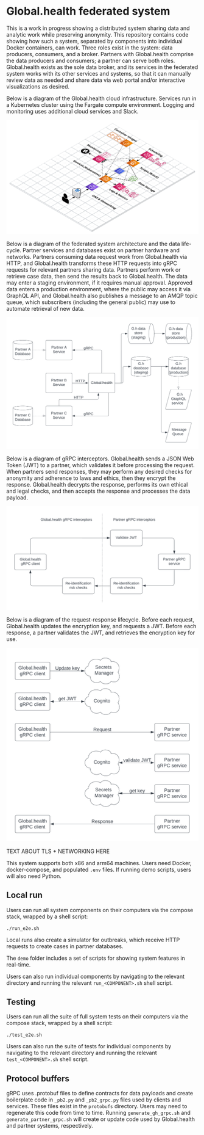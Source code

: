 # Global.health federated system

This is a work in progress showing a distributed system sharing data and analytic work while preserving anonymity. This repository contains code showing how such a system, separated by components into individual Docker containers, can work. Three roles exist in the system: data producers, consumers, and a broker. Partners with Global.health comprise the data producers and consumers; a partner can serve both roles. Global.health exists as the sole data broker, and its services in the federated system works with its other services and systems, so that it can manually review data as needed and share data via web portal and/or interactive visualizations as desired.

Below is a diagram of the Global.health cloud infrastructure. Services run in a Kubernetes cluster using the Fargate compute environment. Logging and monitoring uses additional cloud services and Slack.

![Global.health cloud infrastructure](./aws.png)

Below is a diagram of the federated system architecture and the data life-cycle. Partner services and databases exist on partner hardware and networks. Partners consuming data request work from Global.health via HTTP, and Global.health transforms these HTTP requests into gRPC requests for relevant partners sharing data. Partners perform work or retrieve case data, then send the results back to Global.health. The data may enter a staging environment, if it requires manual approval. Approved data enters a production environment, where the public may access it via GraphQL API, and Global.health also publishes a message to an AMQP topic queue, which subscribers (including the general public) may use to automate retrieval of new data.

![Federated system architecture and data life-cycle](./e2e.png)

Below is a diagram of gRPC interceptors. Global.health sends a JSON Web Token (JWT) to a partner, which validates it before processing the request. When partners send responses, they may perform any desired checks for anonymity and adherence to laws and ethics, then they encrypt the response. Global.health decrypts the response, performs its own ethical and legal checks, and then accepts the response and processes the data payload.

![gRPC interceptors](./interceptors.png)

Below is a diagram of the request-response lifecycle. Before each request, Global.health updates the encryption key, and requests a JWT. Before each response, a partner validates the JWT, and retrieves the encryption key for use.

![Request-response lifecycle](./request_response.png)

TEXT ABOUT TLS + NETWORKING HERE

This system supports both x86 and arm64 machines. Users need Docker, docker-compose, and populated `.env` files. If running demo scripts, users will also need Python.

## Local run

Users can run all system components on their computers via the compose stack, wrapped by a shell script:
```
./run_e2e.sh
```

Local runs also create a simulator for outbreaks, which receive HTTP requests to create cases in partner databases.

The `demo` folder includes a set of scripts for showing system features in real-time.

Users can also run individual components by navigating to the relevant directory and running the relevant `run_<COMPONENT>.sh` shell script.

## Testing

Users can run all the suite of full system tests on their computers via the compose stack, wrapped by a shell script:
```
./test_e2e.sh
```

Users can also run the suite of tests for individual components by navigating to the relevant directory and running the relevant `test_<COMPONENT>.sh` shell script.

## Protocol buffers

gRPC uses .protobuf files to define contracts for data payloads and create boilerplate code in `_pb2.py` and `_pb2_grpc.py` files used by clients and services. These files exist in the `protobufs` directory. Users may need to regenerate this code from time to time. Running `generate_gh_grpc.sh` and `generate_partner_grpc.sh` will create or update code used by Global.health and partner systems, respectively.
